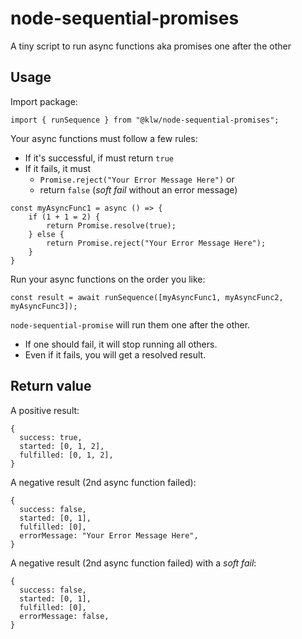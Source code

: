 # node-sequential-promises

A tiny script to run async functions aka promises one after the other

## Usage

Import package:

```
import { runSequence } from "@klw/node-sequential-promises";
```

Your async functions must follow a few rules:

* If it's successful, if must return `true`
* If it fails, it must 
  * `Promise.reject("Your Error Message Here")` or 
  * return `false` (*soft fail* without an error message)

```
const myAsyncFunc1 = async () => {
    if (1 + 1 = 2) {
        return Promise.resolve(true);
    } else {
        return Promise.reject("Your Error Message Here");
    }
}
```

Run your async functions on the order you like:

```
const result = await runSequence([myAsyncFunc1, myAsyncFunc2, myAsyncFunc3]);
```

`node-sequential-promise` will run them one after the other.
* If one should fail, it will stop running all others.
* Even if it fails, you will get a resolved result.

## Return value

A positive result:
```
{
  success: true,
  started: [0, 1, 2],
  fulfilled: [0, 1, 2],
}
```

A negative result (2nd async function failed):
```
{
  success: false,
  started: [0, 1],
  fulfilled: [0],
  errorMessage: "Your Error Message Here",
}
```

A negative result (2nd async function failed) with a *soft fail*:
```
{
  success: false,
  started: [0, 1],
  fulfilled: [0],
  errorMessage: false,
}
```